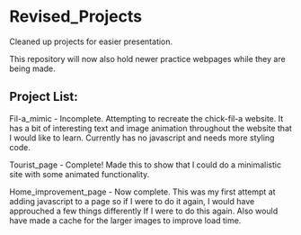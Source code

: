 # Revised_Projects
Cleaned up projects for easier presentation.

This repository will now also hold newer practice webpages while they are being made. 

Project List:
-

Fil-a_mimic - Incomplete. Attempting to recreate the chick-fil-a website. It has a bit of interesting text and image animation throughout the website that I would like to learn. Currently has no javascript and needs more styling code.

Tourist_page - Complete! Made this to show that I could do a minimalistic site with some animated functionality.

Home_improvement_page - Now complete. This was my first attempt at adding javascript to a page so if I were to do it again, I would have approuched a few things differently If I were to do this again. Also would have made a cache for the larger images to improve load time.
